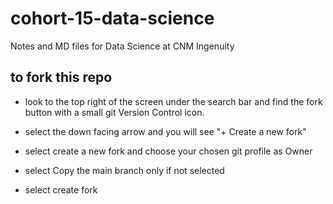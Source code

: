 # cohort-15-data-science

Notes and MD files for Data Science at CNM Ingenuity

## to fork this repo

- look to the top right of the screen under the search bar and find the fork button with a small git Version Control icon.

- select the down facing arrow and you will see "+ Create a new fork"

- select create a new fork and choose your chosen git profile as Owner

- select Copy the main branch only if not selected

- select create fork
